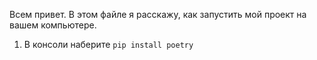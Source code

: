 Всем привет. В этом файле я расскажу, как запустить мой проект на вашем компьютере.

1. В консоли наберите ```pip install poetry```

